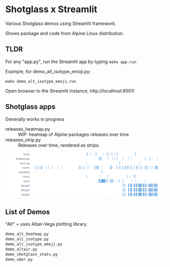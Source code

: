 # Shotglass x Streamlit 

Various Shotglass demos using Streamlit framework.

Shows package and code from Alpine Linux distribution.

## TLDR

For any "app.py", run the Streamlit app by typing `make app.run`

Example, for demo_alt_isotype_emoji.py:

    make demo_alt_isotype_emoji.run

Open browser to the Streamlit instance, http://localhost:8501/


## Shotglass apps

Generally works in progress

<dl>
<dt>releases_heatmap.py</dt>
<dd>WIP: heatmap of Alpine packages releases over time
<dt>releases_strip.py</dt>
<dd>Releases over time, rendered as strips.</dd>
</dl>

![releases_strip](media/releases_strip.png)

## List of Demos

"Alt" = uses Altair-Vega plotting library.

    demo_alt_heatmap.py
    demo_alt_isotype.py
    demo_alt_isotype_emoji.py
    demo_altair.py
    demo_shotglass_stats.py
    demo_uber.py

